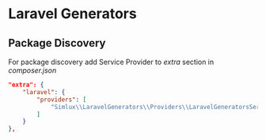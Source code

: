 # Laravel Generators
## Package Discovery
For package discovery add Service Provider to *extra* section in *composer.json*
```json
"extra": {
    "laravel": {
        "providers": [
            "Simlux\\LaravelGenerators\\Providers\\LaravelGeneratorsServiceProvider"
        ]
    }
},
```